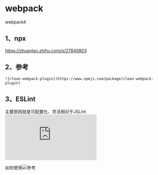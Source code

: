# webpack
webpack4 

## 1、npx
https://zhuanlan.zhihu.com/p/27840803

## 2、参考
    ![clean-webpack-plugin](https://www.npmjs.com/package/clean-webpack-plugin)

## 3、ESLint
   主要原因就是可配置化、灵活相对于JSLint ![为何选择ESLint](http://zhenhua-lee.github.io/tools/linter.html)

   如何使用![参考](https://cn.eslint.org/docs/user-guide/getting-started)